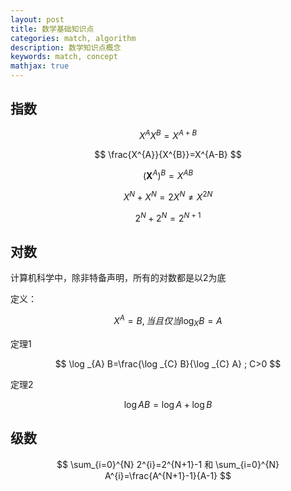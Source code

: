 ```yaml
---
layout: post
title: 数学基础知识点
categories: match, algorithm
description: 数学知识点概念
keywords: match, concept
mathjax: true
---
```


## 指数

$$
X^A X^B = X^{A+B}
$$

$$
\frac{X^{A}}{X^{B}}=X^{A-B}
$$

$$
\left(\boldsymbol{X}^{A}\right)^{B}=X^{A B}
$$

$$
X^{N}+X^{N}=2 X^{N} \neq X^{2 N}
$$

$$
2^{N}+2^{N}=2^{N+1}
$$

## 对数

计算机科学中，除非特备声明，所有的对数都是以2为底

定义：

$$
X^A = B, 当且仅当 \log_{X}{B} = A
$$

定理1

$$
\log _{A} B=\frac{\log _{C} B}{\log _{C} A} ; C>0
$$

定理2

$$
\log A B=\log A+\log B
$$

## 级数

$$
\sum_{i=0}^{N} 2^{i}=2^{N+1}-1 和 \sum_{i=0}^{N} A^{i}=\frac{A^{N+1}-1}{A-1}
$$
